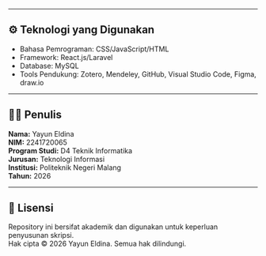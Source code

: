 
---

## ⚙️ Teknologi yang Digunakan
- Bahasa Pemrograman: CSS/JavaScript/HTML
- Framework: React.js/Laravel
- Database: MySQL
- Tools Pendukung: Zotero, Mendeley, GitHub, Visual Studio Code, Figma, draw.io

---

## 👩‍💻 Penulis
**Nama:** Yayun Eldina  
**NIM:** 2241720065  
**Program Studi:** D4 Teknik Informatika  
**Jurusan:** Teknologi Informasi  
**Institusi:** Politeknik Negeri Malang  
**Tahun:** 2026

---

## 📄 Lisensi
Repository ini bersifat akademik dan digunakan untuk keperluan penyusunan skripsi.  
Hak cipta © 2026 Yayun Eldina. Semua hak dilindungi.
